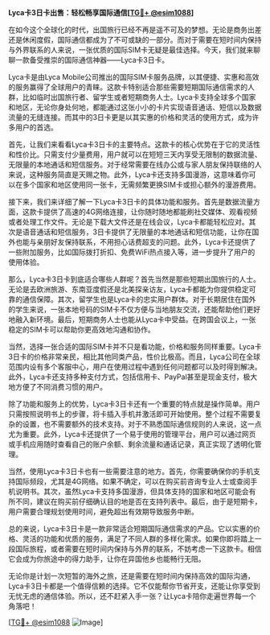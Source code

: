 **Lyca卡3日卡出售：轻松畅享国际通信[[TG💪+ @esim1088](https://t.me/s/esim1088)]**

在如今这个全球化的时代，出国旅行已经不再是遥不可及的梦想。无论是商务出差还是休闲度假，国际通信都成为了不可或缺的一部分。而对于需要在短时间内保持与外界联系的人来说，一张优质的国际SIM卡无疑是最佳选择。今天，我们就来聊聊一款备受推崇的国际通信神器——Lyca卡3日卡。

Lyca卡是由Lyca Mobile公司推出的国际SIM卡服务品牌，以其便捷、实惠和高效的服务赢得了全球用户的青睐。这款卡特别适合那些需要短期国际通信需求的人群，比如临时出国旅行者、留学生或者短期商务人士。Lyca卡支持全球多个国家和地区，无论你身处何地，都能通过这张小小的卡片实现语音通话、短信以及数据流量的无缝连接。而其中的3日卡更是以其实惠的价格和灵活的使用方式，成为许多用户的首选。

首先，让我们来看看Lyca卡3日卡的主要特点。这款卡的核心优势在于它的灵活性和性价比。只需支付少量费用，用户就可以在短短三天内享受无限制的数据流量、无限量的本地通话和短信服务。对于经常需要在线办公或与家人朋友保持联络的人来说，这种服务简直是天赐之物。此外，Lyca卡还支持多国漫游，这意味着你可以在多个国家和地区使用同一张卡，无需频繁更换SIM卡或担心额外的漫游费用。

接下来，我们来详细了解一下Lyca卡3日卡的具体功能和服务。首先是数据流量方面，这款卡提供了高速的4G网络连接，让你随时随地都能刷社交媒体、观看视频或者处理工作文件。无论是下载大文件还是在线会议，Lyca卡都能轻松应对。其次是语音通话和短信服务，3日卡提供了无限量的本地通话和短信功能，让你在国外也能与亲朋好友保持联系，不用担心话费超支的问题。此外，Lyca卡还提供了一些附加服务，比如国际拨打折扣、免费WiFi热点接入等，进一步提升了用户的使用体验。

那么，Lyca卡3日卡到底适合哪些人群呢？首先当然是那些短期出国旅行的人士。无论是去欧洲旅游、东南亚度假还是北美探亲访友，Lyca卡都能为你提供稳定可靠的通信保障。其次，留学生也是Lyca卡的忠实用户群体。对于长期居住在国外的学生来说，一张本地号码的SIM卡不仅方便与当地朋友交流，还能帮助他们更好地融入新环境。最后，短期商务人士也能从Lyca卡中受益。在跨国会议上，一张稳定的SIM卡可以帮助你更高效地沟通和协作。

当然，选择一张合适的国际SIM卡并不只是看功能，价格和服务同样重要。Lyca卡3日卡的价格非常亲民，相比其他同类产品，性价比极高。而且，Lyca公司在全球范围内设有多个客服中心，用户在使用过程中遇到任何问题都可以及时得到解决。此外，Lyca卡还支持多种支付方式，包括信用卡、PayPal甚至是现金支付，极大地方便了不同消费习惯的用户。

除了功能和服务上的优势，Lyca卡3日卡还有一个重要的特点就是操作简单。用户只需按照说明书上的步骤，将卡插入手机并激活即可开始使用。整个过程不需要复杂的设置，也不需要额外的技术支持。对于不熟悉国际通信规则的人来说，这一点尤为重要。此外，Lyca卡还提供了一个易于使用的管理平台，用户可以通过网页或手机应用随时查看自己的账户余额、剩余流量和通话记录，真正实现了透明化管理。

当然，使用Lyca卡3日卡也有一些需要注意的地方。首先，你需要确保你的手机支持国际频段，尤其是4G网络。如果不确定，可以在购买前咨询专业人士或查阅手机说明书。其次，虽然Lyca卡支持多国漫游，但具体支持的国家和地区可能会有所不同，建议在购买前仔细确认目的地是否在支持列表中。最后，由于是短期卡，用户需要合理规划使用时间，避免超出有效期导致服务中断。

总的来说，Lyca卡3日卡是一款非常适合短期国际通信需求的产品。它以实惠的价格、灵活的功能和优质的服务，满足了不同人群的多样化需求。如果你即将踏上一段国际旅程，或者需要在短时间内保持与外界的联系，不妨考虑一下这款卡。相信它会成为你旅途中的得力助手，让你在异国他乡也能畅行无阻。

无论你是计划一次短暂的海外之旅，还是需要在短时间内保持高效的国际沟通，Lyca卡3日卡都是一个值得信赖的选择。它不仅能帮你节省开支，还能让你享受到无忧无虑的通信体验。所以，还不赶紧入手一张？让Lyca卡陪你走遍世界每一个角落吧！

[[TG💪+ @esim1088](https://t.me/s/esim1088) ![Image](https://i.postimg.cc/4NQfJmqS/Snipaste-2025-05-13-00-14-12.png)]